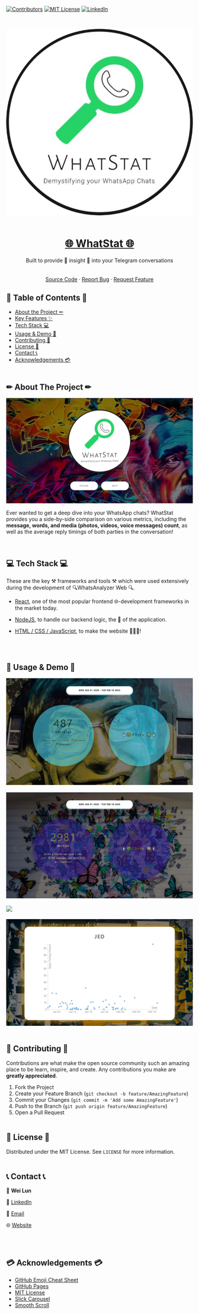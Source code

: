 [![Contributors][contributors-shield]][contributors-url]
[![MIT License][license-shield]][license-url]
[![LinkedIn][linkedin-shield]][linkedin-url]


<br />
<p align="center">
  
  <!-- PROJECT LOGO -->
  <a href="https://whatstat-4a760.web.app//">
    <img href="" src="readme_mockups/logo.png" /><br><br>
  </a>
  
  <!-- TITLE -->
  <h1 align="center"><a href="https://whatstat-4a760.web.app/">🌐 WhatStat 🌐</a></h1>
  <p align="center">
    Built to provide 🔎 insight 🔎 into your Telegram conversations
    <br />
    <br />
    <br />
    <a href="https://github.com/weilunn97/WhatStat/tree/master/src">Source Code</a>
    ·
    <a href="https://github.com/weilunn97/WhatStat/issues">Report Bug</a>
    ·
    <a href="https://github.com/weilunn97/WhatStat/issues">Request Feature</a>
  </p>
</p>



<!-- TABLE OF CONTENTS -->
## 📃 Table of Contents 📃

* [About the Project ✏](#about-the-project)
* [Key Features ✨](#key-features)
* [Tech Stack 💻](#tech-stack)
* [Usage & Demo 📸](#usage-and-demo)
* [Contributing 🍻](#contributing)
* [License 📑](#license)
* [Contact 📞](#contact)
* [Acknowledgements 💳](#acknowledgements)
<br><br>



## ✏ About The Project ✏
<p align="center">
  <a href="https://whatstat-4a760.web.app/">
    <img src="readme_mockups/landing_page.JPG" />
  </a>
  
Ever wanted to get a deep dive into your WhatsApp chats? WhatStat provides you a side-by-side comparison on various metrics, including the **message, words, and media (photos, videos, voice messages) count**, as well as the average reply timings of both parties in the conversation!  
<br><br>


## 💻 Tech Stack 💻
These are the key ⚒ frameworks and tools ⚒ which were used extensively during the development of 🔍WhatsAnalyzer Web 🔍.

* [React]([https://reactjs.org/](https://reactjs.org/)), one of the most popular frontend 🌐-development frameworks in the market today.

* [NodeJS]([https://nodejs.org/en/](https://nodejs.org/en/)), to handle our backend logic, the 🧠 of the application.

* [HTML / CSS / JavaScript](https://www.javascript.com/), to make the website 🌺🎉💥!

<br><br>



## 📸 Usage & Demo 📸
<a href="https://whatstat-4a760.web.app/" target="_blank"><img src="readme_mockups/messages.JPG" /></a><br><br>
<a href="https://whatstat-4a760.web.app/" target="_blank"><img src="readme_mockups/wpm.JPG" /></a><br><br>
<a href="https://whatstat-4a760.web.app/" target="_blank"><img src="readme_mockups/stickers.JPG" /></a><br><br>
<a href="https://whatstat-4a760.web.app/" target="_blank"><img src="readme_mockups/rt_graph.JPG" /></a><br><br>



## 🍻 Contributing 🍻

Contributions are what make the open source community such an amazing place to be learn, inspire, and create. Any contributions you make are **greatly appreciated**.

1. Fork the Project
2. Create your Feature Branch (`git checkout -b feature/AmazingFeature`)
3. Commit your Changes (`git commit -m 'Add some AmazingFeature'`)
4. Push to the Branch (`git push origin feature/AmazingFeature`)
5. Open a Pull Request
<br><br>



<!-- LICENSE -->
## 📑 License 📑

Distributed under the MIT License. See `LICENSE` for more information.
<br><br>


## 📞 Contact 📞
📛 **Wei Lun**

🔗 [LinkedIn](https://www.linkedin.com/in/tan-wei-lun/)

📧 [Email](mailto:WTAN132@e.ntu.edu.sg)

🌐 [Website](https://weilunn97.wixsite.com/journeywithjed)

<br><br>


## 💳 Acknowledgements 💳
* [GitHub Emoji Cheat Sheet](https://www.webpagefx.com/tools/emoji-cheat-sheet)
* [GitHub Pages](https://pages.github.com)
* [MIT License](https://opensource.org/licenses/MIT)
* [Slick Carousel](https://kenwheeler.github.io/slick)
* [Smooth Scroll](https://github.com/cferdinandi/smooth-scroll)
<br><br>



<!-- MARKDOWN LINKS & IMAGES -->
<!-- https://www.markdownguide.org/basic-syntax/#reference-style-links -->
[contributors-shield]: https://img.shields.io/github/contributors/othneildrew/Best-README-Template.svg?style=flat-square
[contributors-url]: https://github.com/weilunn97/WhatsAnalyzer-Android-/graphs/contributors
[forks-shield]: https://img.shields.io/github/forks/othneildrew/Best-README-Template.svg?style=flat-square
[forks-url]:https://github.com/weilunn97/WhatsAnalyzer-Android-/network
[stars-shield]: https://img.shields.io/github/stars/othneildrew/Best-README-Template.svg?style=flat-square
[license-shield]: https://img.shields.io/github/license/othneildrew/Best-README-Template.svg?style=flat-square
[license-url]: https://github.com/weilunn97/WhatsAnalyzer-Android-/blob/master/LICENSE.txt
[linkedin-shield]: https://img.shields.io/badge/-LinkedIn-black.svg?style=flat-square&logo=linkedin&colorB=555
[linkedin-url]: https://linkedin.com/in/tan-wei-lun
[product-screenshot]: images/screenshot.png
